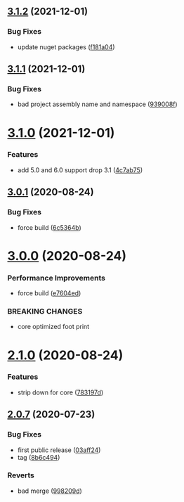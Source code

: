 ## [3.1.2](https://github.com/cdotyone/Core.Logging/compare/v3.1.1...v3.1.2) (2021-12-01)


### Bug Fixes

* update nuget packages ([f181a04](https://github.com/cdotyone/Core.Logging/commit/f181a042d8f56903e52165ba22f9c69122758b94))



## [3.1.1](https://github.com/cdotyone/Core.Logging/compare/v3.1.0...v3.1.1) (2021-12-01)


### Bug Fixes

* bad project assembly name and namespace ([939008f](https://github.com/cdotyone/Core.Logging/commit/939008f1015949b650dd324243942ad64b55d60e))



# [3.1.0](https://github.com/cdotyone/Core.Logging/compare/v3.0.1...v3.1.0) (2021-12-01)


### Features

* add 5.0 and 6.0 support drop 3.1 ([4c7ab75](https://github.com/cdotyone/Core.Logging/commit/4c7ab75f6ee91798593106d3cd40e6891b9bc660))



## [3.0.1](https://github.com/cdotyone/Core.Logging/compare/v3.0.0...v3.0.1) (2020-08-24)


### Bug Fixes

* force build ([6c5364b](https://github.com/cdotyone/Core.Logging/commit/6c5364b53c79fde417c5e4675cd1275a91d4a621))



# [3.0.0](https://github.com/cdotyone/Core.Logging/compare/v2.1.0...v3.0.0) (2020-08-24)


### Performance Improvements

* force build ([e7604ed](https://github.com/cdotyone/Core.Logging/commit/e7604ed08be3adc05d64d684e10ef543aaf4cb33))


### BREAKING CHANGES

* core optimized foot print



# [2.1.0](https://github.com/cdotyone/Core.Logging/compare/v2.0.7...v2.1.0) (2020-08-24)


### Features

* strip down for core ([783197d](https://github.com/cdotyone/Core.Logging/commit/783197d8cc88842efea7a435c3491a6fc76c0454))



## [2.0.7](https://github.com/cdotyone/Core.Logging/compare/998209da2035673095f8eea10c7d4c671d585761...v2.0.7) (2020-07-23)


### Bug Fixes

* first public release ([03aff24](https://github.com/cdotyone/Core.Logging/commit/03aff24ea6dde808a32f351ad78546225fa93754))
* tag ([8b6c494](https://github.com/cdotyone/Core.Logging/commit/8b6c4941ffea4307ee8e526a8c8ff7074f0a69f3))


### Reverts

* bad merge ([998209d](https://github.com/cdotyone/Core.Logging/commit/998209da2035673095f8eea10c7d4c671d585761))



